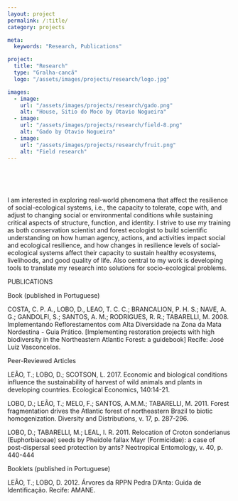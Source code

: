 ```yaml
---
layout: project
permalink: /:title/
category: projects

meta:
  keywords: "Research, Publications"

project:
  title: "Research"
  type: "Gralha-cancã"
  logo: "/assets/images/projects/research/logo.jpg"

images:
  - image:
    url: "/assets/images/projects/research/gado.png"
    alt: "House, Sitio do Moco by Otavio Nogueira"
  - image:
    url: "/assets/images/projects/research/field-8.png"
    alt: "Gado by Otavio Nogueira"
  - image:
    url: "/assets/images/projects/research/fruit.png"
    alt: "Field research"
---
```

<p style="padding-top:50px">

I am interested in exploring real-world phenomena that affect the resilience of social-ecological systems, i.e., the capacity to tolerate, cope with, and adjust to changing social or environmental conditions while sustaining critical aspects of structure, function, and identity. I strive to use my training as both conservation scientist and forest ecologist to build scientific understanding on how human agency, actions, and activities impact social and ecological resilience, and how changes in resilience levels of social-ecological systems affect their capacity to sustain healthy ecosystems, livelihoods, and good quality of life. Also central to my work is developing tools to translate my research into solutions for socio-ecological problems.

PUBLICATIONS

Book (published in Portuguese)

COSTA, C. P. A., LOBO, D., LEAO, T. C. C.; BRANCALION, P. H. S.; NAVE, A. G.; GANDOLFI, S.; SANTOS, A. M.; RODRIGUES, R. R.; TABARELLI, M. 2008. Implementando Reflorestamentos com Alta Diversidade na Zona da Mata Nordestina - Guia Prático. [Implementing restoration projects with high biodiversity in the Northeastern Atlantic Forest: a guidebook] Recife: José Luiz Vasconcelos.

Peer-Reviewed Articles

LEÃO, T.; LOBO, D.; SCOTSON, L. 2017. Economic and biological conditions influence the sustainability of harvest of wild animals and plants in developing countries. Ecological Economics, 140:14-21.

LOBO, D.; LEÃO, T.; MELO, F.; SANTOS, A.M.M.; TABARELLI, M. 2011. Forest fragmentation drives the Atlantic forest of northeastern Brazil to biotic homogenization. Diversity and Distributions, v. 17, p. 287-296.

LOBO, D.; TABARELLI, M.; LEAL, I. R. 2011. Relocation of Croton sonderianus (Euphorbiaceae) seeds by Pheidole fallax Mayr (Formicidae): a case of post-dispersal seed protection by ants? Neotropical Entomology, v. 40, p. 440-444

Booklets (published in Portuguese)

LEÃO, T.; LOBO, D. 2012. Árvores da RPPN Pedra D’Anta: Guida de Identificação. Recife: AMANE.
